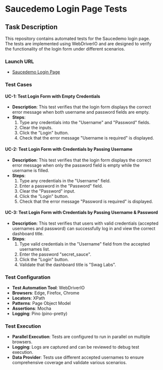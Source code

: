 # Saucedemo Login Page Tests

## Task Description

This repository contains automated tests for the Saucedemo login page. The tests are implemented using WebDriverIO and are designed to verify the functionality of the login form under different scenarios.

### Launch URL
- [Saucedemo Login Page](https://www.saucedemo.com/)

### Test Cases

#### UC-1: Test Login Form with Empty Credentials

- **Description**: This test verifies that the login form displays the correct error message when both username and password fields are empty.
- **Steps**:
   1. Type any credentials into the "Username" and "Password" fields.
   2. Clear the inputs.
   3. Click the "Login" button.
   4. Check that the error message "Username is required" is displayed.

#### UC-2: Test Login Form with Credentials by Passing Username

- **Description**: This test verifies that the login form displays the correct error message when only the password field is empty while the username is filled.
- **Steps**:
   1. Type any credentials in the "Username" field.
   2. Enter a password in the "Password" field.
   3. Clear the "Password" input.
   4. Click the "Login" button.
   5. Check that the error message "Password is required" is displayed.

#### UC-3: Test Login Form with Credentials by Passing Username & Password

- **Description**: This test verifies that users with valid credentials (accepted usernames and password) can successfully log in and view the correct dashboard title.
- **Steps**:
   1. Type valid credentials in the "Username" field from the accepted usernames list.
   2. Enter the password "secret_sauce".
   3. Click the "Login" button.
   4. Validate that the dashboard title is "Swag Labs".

### Test Configuration

- **Test Automation Tool**: WebDriverIO
- **Browsers**: Edge, Firefox, Chrome
- **Locators**: XPath
- **Patterns**: Page Object Model
- **Assertions**: Mocha
- **Logging**: Pino (pino-pretty)

### Test Execution

- **Parallel Execution**: Tests are configured to run in parallel on multiple browsers.
- **Logging**: Logs are captured and can be reviewed to debug test execution.
- **Data Provider**: Tests use different accepted usernames to ensure comprehensive coverage and validate various scenarios.
